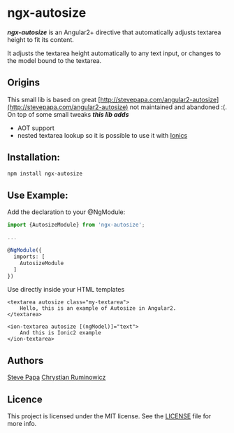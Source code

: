 # ngx-autosize

***ngx-autosize*** is an Angular2+ directive that automatically adjusts textarea height to fit its content.

It adjusts the textarea height automatically to any text input, or changes to the model bound to the textarea.

## Origins
This small lib is based on great
[http://stevepapa.com/angular2-autosize](http://stevepapa.com/angular2-autosize)
not maintained and abandoned :(. On top of some small tweaks ***this lib adds***
- AOT support
- nested textarea lookup so it is possible to use it with [Ionics](http://ionicframework.com/) <ion-textarea>

## Installation:

```bash
npm install ngx-autosize
```

## Use Example:

Add the declaration to your @NgModule:

```typescript
import {AutosizeModule} from 'ngx-autosize';

...

@NgModule({
  imports: [
    AutosizeModule
  ]
})
```

Use directly inside your HTML templates

```
<textarea autosize class="my-textarea">
    Hello, this is an example of Autosize in Angular2.
</textarea>
```
```
<ion-textarea autosize [(ngModel)]="text">
    And this is Ionic2 example
</ion-textarea>
```

## Authors

[Steve Papa](https://stevepapa.com)
[Chrystian Ruminowicz](http://chrum.it)

## Licence

This project is licensed under the MIT license. See the [LICENSE](LICENSE) file for more info.
